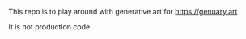 This repo is to play around with generative art for https://genuary.art

It is not production code.
